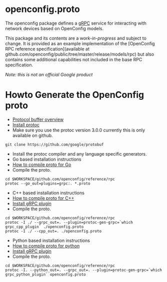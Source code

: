 # openconfig.proto

The openconfig package defines a [gRPC](http://www.grpc.io/) service for interacting with network devices
based on OpenConfig models.

This package and its contents are a *work-in-progress* and subject to change.  It is provided
as an example implementation of the
[OpenConfig RPC reference specification](available at github.com/openconfig/public/tree/master/release/models/rpc)
but also contains some additional capabilities not included in the base
RPC specification.

*Note: this is not an official Google product*

# Howto Generate the OpenConfig proto
* [Protocol buffer overview](https://developers.google.com/protocol-buffers)
* [Install protoc](https://developers.google.com/protocol-buffers/docs/proto3#generating)
 * Make sure you use the protoc version 3.0.0 currently this is only available on github.
 ```
 git clone https://github.com/google/protobuf
 ```
* Install the protoc compiler and any language specific generators.
 * Go based installation instructions
  * [How to compile proto for Go](https://developers.google.com/protocol-buffers/docs/gotutorial#compiling-your-protocol-buffers)
  * Compile the proto.
  ```
  cd $WORKSPACE/github.com/openconfig/reference/rpc
  protoc --go_out=plugins=grpc:. *.proto
  ```
 * C++ based installation instructions
  * [How to compile proto for C++](https://developers.google.com/protocol-buffers/docs/cpptutorial#compiling-your-protocol-buffers)
  * [Install gRPC plugin](https://github.com/grpc/grpc/blob/release-0_13/INSTALL.md)
  * Compile the proto.
  ```
  cd $WORKSPACE/github.com/openconfig/reference/rpc
  protoc -I ./ --grpc_out=. --plugin=protoc-gen-grpc=`which grpc_cpp_plugin` ./openconfig.proto
  protoc -I ./ --cpp_out=. ./openconfig.proto
  ```
 * Python based installation instructions
  * [How to compile proto for python](https://developers.google.com/protocol-buffers/docs/pythontutorial#compiling-your-protocol-buffers)
  * [Install gRPC plugin](https://github.com/grpc/grpc/blob/release-0_13/INSTALL.md)
  * Compile the proto.
  ```
  cd $WORKSPACE/github.com/openconfig/reference/rpc
  protoc -I. --python_out=. --grpc_out=. --plugin=protoc-gen-grpc=`which grpc_python_plugin` openconfig.proto
  ```
